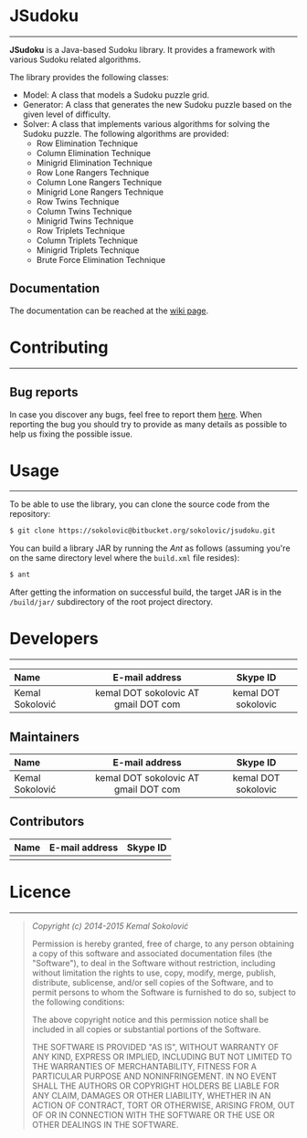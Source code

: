 # JSudoku
* * *

**JSudoku** is a Java-based Sudoku library. It provides a framework with various Sudoku related algorithms. 

The library provides the following classes:

* Model: A class that models a Sudoku puzzle grid. 
* Generator: A class that generates the new Sudoku puzzle based on the given level of difficulty.
* Solver: A class that implements various algorithms for solving the Sudoku puzzle. The following algorithms are provided:
    * Row Elimination Technique
    * Column Elimination Technique
    * Minigrid Elimination Technique
    * Row Lone Rangers Technique
    * Column Lone Rangers Technique
    * Minigrid Lone Rangers Technique
    * Row Twins Technique
    * Column Twins Technique
    * Minigrid Twins Technique
    * Row Triplets Technique
    * Column Triplets Technique
    * Minigrid Triplets Technique
    * Brute Force Elimination Technique

## Documentation

The documentation can be reached at the [wiki page](https://bitbucket.org/sokolovic/jsudoku/wiki).

# Contributing
* * *

## Bug reports

In case you discover any bugs, feel free to report them [here](https://bitbucket.org/sokolovic/jsudoku/issues). When reporting the bug you should try to provide as many details as possible to help us fixing the possible issue.

# Usage
* * *

To be able to use the library, you can clone the source code from the repository:

```sh
$ git clone https://sokolovic@bitbucket.org/sokolovic/jsudoku.git
```

You can build a library JAR by running the *Ant* as follows (assuming you're on the same directory level where the ```build.xml``` file resides):

```sh
$ ant
```

After getting the information on successful build, the target JAR is in the ```/build/jar/``` subdirectory of the root project directory. 

# Developers
* * *

| Name            | E-mail address                       | Skype ID            |
|:----------------|:------------------------------------:|:-------------------:|
| Kemal Sokolović | kemal DOT sokolovic AT gmail DOT com | kemal DOT sokolovic |


## Maintainers

| Name            | E-mail address                       | Skype ID            |
|:----------------|:------------------------------------:|:-------------------:|
| Kemal Sokolović | kemal DOT sokolovic AT gmail DOT com | kemal DOT sokolovic |

## Contributors

| Name            | E-mail address                       | Skype ID            |
|:----------------|:------------------------------------:|:-------------------:|
|                 |                                      |                     |

# Licence
* * *

> *Copyright (c) 2014-2015 Kemal Sokolović <kemal DOT sokolovic AT gmail DOT com>*
>
> Permission is hereby granted, free of charge, to any person obtaining a copy of
> this software and associated documentation files (the "Software"), to deal in the
> Software without restriction, including without limitation the rights to use,
> copy, modify, merge, publish, distribute, sublicense, and/or sell copies of the
> Software, and to permit persons to whom the Software is furnished to do so,
> subject to the following conditions:
>
> The above copyright notice and this permission notice shall be included in all
> copies or substantial portions of the Software.
> 
> THE SOFTWARE IS PROVIDED "AS IS", WITHOUT WARRANTY OF ANY KIND, EXPRESS OR
> IMPLIED, INCLUDING BUT NOT LIMITED TO THE WARRANTIES OF MERCHANTABILITY,
> FITNESS FOR A PARTICULAR PURPOSE AND NONINFRINGEMENT.
> IN NO EVENT SHALL THE AUTHORS OR COPYRIGHT HOLDERS BE LIABLE FOR ANY CLAIM,
> DAMAGES OR OTHER LIABILITY, WHETHER IN AN ACTION OF CONTRACT, TORT OR OTHERWISE,
> ARISING FROM, OUT OF OR IN CONNECTION WITH THE SOFTWARE OR THE USE OR OTHER
> DEALINGS IN THE SOFTWARE.